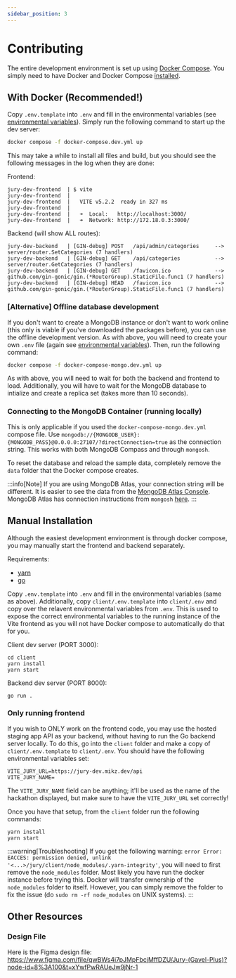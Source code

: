 ```yaml
---
sidebar_position: 3
---
```


# Contributing

The entire development environment is set up using [Docker Compose](https://docs.docker.com/compose/). You simply need to have Docker and Docker Compose [installed](https://docs.docker.com/compose/install/).

## With Docker (Recommended!)

Copy `.env.template` into `.env` and fill in the environmental variables (see [environmental variables](/docs/intro#step-3-environmental-variables)). Simply run the following command to start up the dev server:

```bash
docker compose -f docker-compose.dev.yml up
```

This may take a while to install all files and build, but you should see the following messages in the log when they are done:

Frontend:
```
jury-dev-frontend  | $ vite
jury-dev-frontend  | 
jury-dev-frontend  |   VITE v5.2.2  ready in 327 ms
jury-dev-frontend  | 
jury-dev-frontend  |   ➜  Local:   http://localhost:3000/
jury-dev-frontend  |   ➜  Network: http://172.18.0.3:3000/
```

Backend (will show ALL routes):
```
jury-dev-backend   | [GIN-debug] POST   /api/admin/categories     --> server/router.SetCategories (7 handlers)
jury-dev-backend   | [GIN-debug] GET    /api/categories           --> server/router.GetCategories (7 handlers)
jury-dev-backend   | [GIN-debug] GET    /favicon.ico              --> github.com/gin-gonic/gin.(*RouterGroup).StaticFile.func1 (7 handlers)
jury-dev-backend   | [GIN-debug] HEAD   /favicon.ico              --> github.com/gin-gonic/gin.(*RouterGroup).StaticFile.func1 (7 handlers)
```

### [Alternative] Offline database development

If you don't want to create a MongoDB instance or don't want to work online (this only is viable if you've downloaded the packages before), you can use the offline development version. As with above, you will need to create your own `.env` file (again see [environmental variables](/docs/intro#step-3-environmental-variables)). Then, run the following command:

```bash
docker compose -f docker-compose-mongo.dev.yml up
```

As with above, you will need to wait for both the backend and frontend to load. Additionally, you will have to wait for the MongoDB database to intialize and create a replica set (takes more than 10 seconds).

### Connecting to the MongoDB Container (running locally)

This is only applicable if you used the `docker-compose-mongo.dev.yml` compose file. Use `mongodb://{MONGODB_USER}:{MONGODB_PASS}@0.0.0.0:27107/?directConnection=true` as the connection string. This works with both MongoDB Compass and through `mongosh`.

To reset the database and reload the sample data, completely remove the `data` folder that the Docker compose creates.

:::info[Note]
If you are using MongoDB Atlas, your connection string will be different. It is easier to see the data from the [MongoDB Atlas Console](https://cloud.mongodb.com/). MongoDB Atlas has connection instructions from `mongosh` [here](https://www.mongodb.com/docs/atlas/mongo-shell-connection/).
:::

## Manual Installation

Although the easiest development environment is through docker compose, you may manually start the frontend and backend separately. 

Requirements:

-   [yarn](https://yarnpkg.com/)
-   [go](https://go.dev/)

Copy `.env.template` into `.env` and fill in the environmental variables (same as above). Additionally, copy `client/.env.template` into `client/.env` and copy over the relavent environmental variables from `.env`. This is used to expose the correct environmental variables to the running instance of the Vite frontend as you will not have Docker compose to automatically do that for you.

Client dev server (PORT 3000):

```
cd client
yarn install
yarn start
```

Backend dev server (PORT 8000):

```
go run .
```

### Only running frontend

If you wish to ONLY work on the frontend code, you may use the hosted staging app API as your backend, without having to run the Go backend server locally. To do this, go into the `client` folder and make a copy of `client/.env.template` to `client/.env`. You should have the following environmental variables set:

```
VITE_JURY_URL=https://jury-dev.mikz.dev/api
VITE_JURY_NAME=
```

The `VITE_JURY_NAME` field can be anything; it'll be used as the name of the hackathon displayed, but make sure to have the `VITE_JURY_URL` set correctly!

Once you have that setup, from the `client` folder run the following commands:

```
yarn install
yarn start
```

:::warning[Troubleshooting]
If you get the following warning: `error Error: EACCES: permission denied, unlink '<...>/jury/client/node_modules/.yarn-integrity'`, you will need to first remove the `node_modules` folder. Most likely you have run the docker instance before trying this. Docker will transfer ownership of the `node_modules` folder to itself. However, you can simply remove the folder to fix the issue (do `sudo rm -rf node_modules` on UNIX systems).
:::

## Other Resources

### Design File

Here is the Figma design file: https://www.figma.com/file/qwBWs4i7pJMpFbcjMffDZU/Jury-(Gavel-Plus)?node-id=8%3A100&t=xYwfPwRAUeJw9jNr-1
